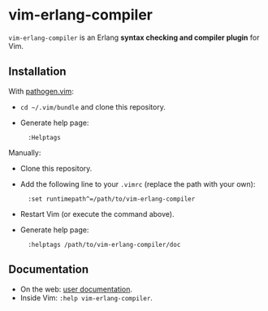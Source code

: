 vim-erlang-compiler
===================

`vim-erlang-compiler` is an Erlang **syntax checking and compiler plugin** for
Vim.

Installation
------------

With [pathogen.vim](https://github.com/tpope/vim-pathogen):

- `cd ~/.vim/bundle` and clone this repository.
- Generate help page:

        :Helptags

Manually:

- Clone this repository.
- Add the following line to your `.vimrc` (replace the path with your own):

        :set runtimepath^=/path/to/vim-erlang-compiler

- Restart Vim (or execute the command above).
- Generate help page:

        :helptags /path/to/vim-erlang-compiler/doc

Documentation
-------------

- On the web: [user documentation][doc].
- Inside Vim: `:help vim-erlang-compiler`.

[doc]: https://github.com/vim-erlang/vim-erlang-compiler/blob/master/doc/vim-erlang-compiler.txt
